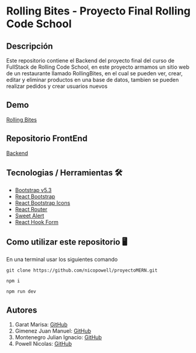 # Rolling Bites - Proyecto Final Rolling Code School

## Descripción

Este repositorio contiene el Backend del proyecto final del curso de FullStack de Rolling Code School, en este proyecto armamos un sitio web de un restaurante llamado RollingBites, en el cual se pueden ver, crear, editar y eliminar productos en una base de datos, tambien se pueden realizar pedidos y crear usuarios nuevos

## Demo

[Rolling Bites]()

## Repositorio FrontEnd

[Backend](https://github.com/nicopowell/proyectoMERN)

## Tecnologias / Herramientas 🛠 

- [Bootstrap v5.3](https://getbootstrap.com/)
- [React Bootstrap](https://react-bootstrap.netlify.app/)
- [React Bootstrap Icons](https://www.npmjs.com/package/react-bootstrap-icons)
- [React Router](https://reactrouter.com/)
- [Sweet Alert](https://sweetalert2.github.io/)
- [React Hook Form](https://react-hook-form.com/)

## Como utilizar este repositorio 🖥
En una terminal usar los siguientes comando

```
git clone https://github.com/nicopowell/proyectoMERN.git

npm i

npm run dev
```

## Autores

1. Garat Marisa: [GitHub](https://github.com/Maoi11)
1. Gimenez Juan Manuel: [GitHub](https://github.com/juanmakorn)
1. Montenegro Julian Ignacio: [GitHub](https://github.com/JulianIgnacio)
1. Powell Nicolas: [GitHub](https://github.com/nicopowell)